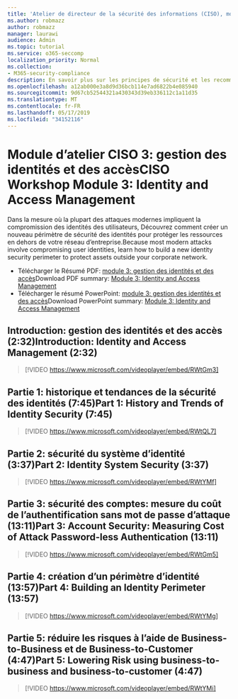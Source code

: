 ```yaml
---
title: 'Atelier de directeur de la sécurité des informations (CISO), module 3: identité et gestion des accès'
ms.author: robmazz
author: robmazz
manager: laurawi
audience: Admin
ms.topic: tutorial
ms.service: o365-seccomp
localization_priority: Normal
ms.collection:
- M365-security-compliance
description: En savoir plus sur les principes de sécurité et les recommandations pour la modernisation de la sécurité dans votre organisation.
ms.openlocfilehash: a12ab000e3a8d9d36bcb114e7ad6822b4e085940
ms.sourcegitcommit: 9d67cb52544321a430343d39eb336112c1a11d35
ms.translationtype: MT
ms.contentlocale: fr-FR
ms.lasthandoff: 05/17/2019
ms.locfileid: "34152116"
---
```

# <a name="ciso-workshop-module-3-identity-and-access-management"></a><span data-ttu-id="6fe94-103">Module d’atelier CISO 3: gestion des identités et des accès</span><span class="sxs-lookup"><span data-stu-id="6fe94-103">CISO Workshop Module 3: Identity and Access Management</span></span> 

<span data-ttu-id="6fe94-104">Dans la mesure où la plupart des attaques modernes impliquent la compromission des identités des utilisateurs, Découvrez comment créer un nouveau périmètre de sécurité des identités pour protéger les ressources en dehors de votre réseau d’entreprise.</span><span class="sxs-lookup"><span data-stu-id="6fe94-104">Because most modern attacks involve compromising user identities, learn how to build a new identity security perimeter to protect assets outside your corporate network.</span></span>

- <span data-ttu-id="6fe94-105">Télécharger le Résumé PDF: [module 3: gestion des identités et des accès](media/ciso-workshop-3-identity-protection.pdf)</span><span class="sxs-lookup"><span data-stu-id="6fe94-105">Download PDF summary: [Module 3: Identity and Access Management](media/ciso-workshop-3-identity-protection.pdf)</span></span>
- <span data-ttu-id="6fe94-106">Télécharger le résumé PowerPoint: [module 3: gestion des identités et des accès](https://docs.microsoft.com/office365/securitycompliance/media/ciso-workshop-3-identity-protection.pptx)</span><span class="sxs-lookup"><span data-stu-id="6fe94-106">Download PowerPoint summary: [Module 3: Identity and Access Management](https://docs.microsoft.com/office365/securitycompliance/media/ciso-workshop-3-identity-protection.pptx)</span></span>

## <a name="introduction-identity-and-access-management-232"></a><span data-ttu-id="6fe94-107">Introduction: gestion des identités et des accès (2:32)</span><span class="sxs-lookup"><span data-stu-id="6fe94-107">Introduction: Identity and Access Management (2:32)</span></span>

> [!VIDEO https://www.microsoft.com/videoplayer/embed/RWtGm3]

## <a name="part-1-history-and-trends-of-identity-security-745"></a><span data-ttu-id="6fe94-108">Partie 1: historique et tendances de la sécurité des identités (7:45)</span><span class="sxs-lookup"><span data-stu-id="6fe94-108">Part 1: History and Trends of Identity Security (7:45)</span></span>

> [!VIDEO https://www.microsoft.com/videoplayer/embed/RWtQL7]

## <a name="part-2-identity-system-security-337"></a><span data-ttu-id="6fe94-109">Partie 2: sécurité du système d’identité (3:37)</span><span class="sxs-lookup"><span data-stu-id="6fe94-109">Part 2: Identity System Security (3:37)</span></span>

> [!VIDEO https://www.microsoft.com/videoplayer/embed/RWtYMf]

## <a name="part-3-account-security-measuring-cost-of-attack-password-less-authentication-1311"></a><span data-ttu-id="6fe94-110">Partie 3: sécurité des comptes: mesure du coût de l’authentification sans mot de passe d’attaque (13:11)</span><span class="sxs-lookup"><span data-stu-id="6fe94-110">Part 3: Account Security: Measuring Cost of Attack Password-less Authentication (13:11)</span></span>

> [!VIDEO https://www.microsoft.com/videoplayer/embed/RWtGm5]

## <a name="part-4-building-an-identity-perimeter-1357"></a><span data-ttu-id="6fe94-111">Partie 4: création d’un périmètre d’identité (13:57)</span><span class="sxs-lookup"><span data-stu-id="6fe94-111">Part 4: Building an Identity Perimeter (13:57)</span></span>

> [!VIDEO https://www.microsoft.com/videoplayer/embed/RWtYMg]

## <a name="part-5-lowering-risk-using-business-to-business-and-business-to-customer-447"></a><span data-ttu-id="6fe94-112">Partie 5: réduire les risques à l’aide de Business-to-Business et de Business-to-Customer (4:47)</span><span class="sxs-lookup"><span data-stu-id="6fe94-112">Part 5: Lowering Risk using business-to-business and business-to-customer (4:47)</span></span>

> [!VIDEO https://www.microsoft.com/videoplayer/embed/RWtYMi]